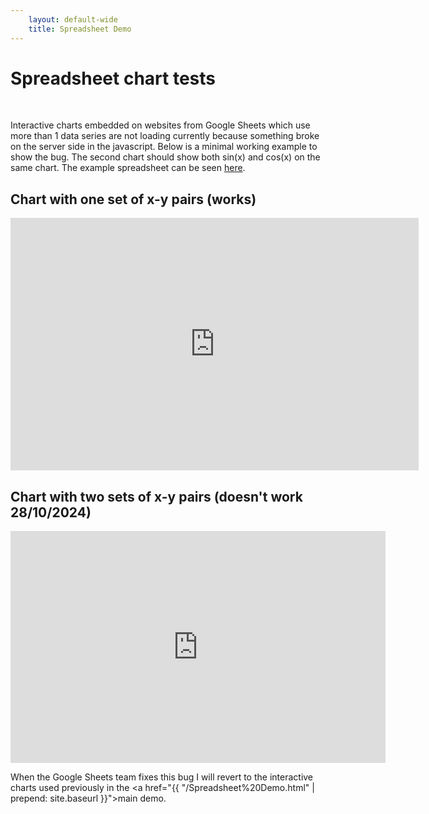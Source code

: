 ```yaml
---
    layout: default-wide
    title: Spreadsheet Demo
---
```


# Spreadsheet chart tests

&nbsp;

Interactive charts embedded on websites from Google Sheets which use more than 1 data series are not loading currently because something broke on the server side in the javascript. Below is a minimal working example to show the bug. The second chart should show both sin(x) and cos(x) on the same chart. The example spreadsheet can be seen [here](https://docs.google.com/spreadsheets/d/e/2PACX-1vQzOEaCipHHtdjkzqHbAmBt5sgVEoC6rOU7dsecO3Khc6O3I1mgg50q8I3BQo22xJqz6RXjiujLXlAY/pubhtml).

## Chart with one set of x-y pairs (works)

<iframe width="653" height="404" seamless frameborder="0" scrolling="no" src="https://docs.google.com/spreadsheets/d/e/2PACX-1vQzOEaCipHHtdjkzqHbAmBt5sgVEoC6rOU7dsecO3Khc6O3I1mgg50q8I3BQo22xJqz6RXjiujLXlAY/pubchart?oid=399434830&amp;format=interactive"></iframe>

## Chart with two sets of x-y pairs (doesn't work 28/10/2024)

<iframe width="600" height="371" seamless frameborder="0" scrolling="no" src="https://docs.google.com/spreadsheets/d/e/2PACX-1vQzOEaCipHHtdjkzqHbAmBt5sgVEoC6rOU7dsecO3Khc6O3I1mgg50q8I3BQo22xJqz6RXjiujLXlAY/pubchart?oid=420846860&amp;format=interactive"></iframe>

When the Google Sheets team fixes this bug I will revert to the interactive charts used previously in the <a href="{{ "/Spreadsheet%20Demo.html" | prepend: site.baseurl }}">main demo</a>.